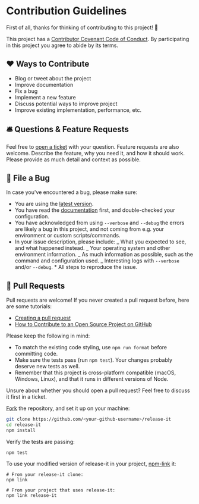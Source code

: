 # Contribution Guidelines

First of all, thanks for thinking of contributing to this project! 👏

This project has a [Contributor Covenant Code of Conduct](./CODE_OF_CONDUCT.md). By participating in this project you agree to abide by its terms.

## ❤️ Ways to Contribute

- Blog or tweet about the project
- Improve documentation
- Fix a bug
- Implement a new feature
- Discuss potential ways to improve project
- Improve existing implementation, performance, etc.

## 🛎 Questions & Feature Requests

Feel free to [open a ticket](https://github.com/webpro/release-it/issues/new) with your question. Feature requests are also welcome. Describe the feature, why you need it, and how it should work. Please provide as much detail and context as possible.

## 🐛 File a Bug

In case you've encountered a bug, please make sure:

- You are using the [latest version](https://github.com/webpro/release-it/releases).
- You have read the [documentation](https://github.com/webpro/release-it/blob/master/README.md) first, and double-checked your configuration.
- You have acknowledged from using `--verbose` and `--debug` the errors are likely a bug in this project, and not coming from e.g. your environment or custom scripts/commands.
- In your issue description, please include:
  _ What you expected to see, and what happened instead.
  _ Your operating system and other environment information.
  _ As much information as possible, such as the command and configuration used.
  _ Interesting logs with `--verbose` and/or `--debug`. \* All steps to reproduce the issue.

## 🎁 Pull Requests

Pull requests are welcome! If you never created a pull request before, here are some tutorials:

- [Creating a pull request](https://help.github.com/articles/creating-a-pull-request/)
- [How to Contribute to an Open Source Project on GitHub](https://egghead.io/courses/how-to-contribute-to-an-open-source-project-on-github)

Please keep the following in mind:

- To match the existing code styling, use `npm run format` before committing code.
- Make sure the tests pass (run `npm test`). Your changes probably deserve new tests as well.
- Remember that this project is cross-platform compatible (macOS, Windows, Linux), and that it runs in different versions of Node.

Unsure about whether you should open a pull request? Feel free to discuss it first in a ticket.

[Fork](https://help.github.com/articles/fork-a-repo/) the repository, and set it up on your machine:

```bash
git clone https://github.com/<your-github-username>/release-it
cd release-it
npm install
```

Verify the tests are passing:

```
npm test
```

To use your modified version of release-it in your project, [npm-link](https://docs.npmjs.com/cli/link.html) it:

```
# From your release-it clone:
npm link

# From your project that uses release-it:
npm link release-it
```
